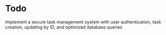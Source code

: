 # Todo
Implement a secure task management system with user authentication, task creation, updating by ID, and optimized database queries
